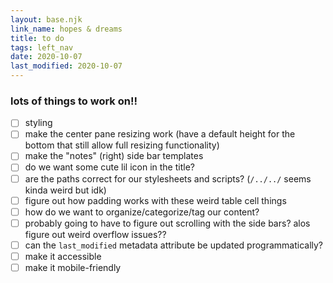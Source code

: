 ```yaml
---
layout: base.njk
link_name: hopes & dreams
title: to do
tags: left_nav
date: 2020-10-07
last_modified: 2020-10-07
---
```


### lots of things to work on!!

- [ ] styling
- [ ] make the center pane resizing work (have a default height for the bottom that still allow full resizing functionality)
- [ ] make the "notes" (right) side bar templates
- [ ] do we want some cute lil icon in the title?
- [ ] are the paths correct for our stylesheets and scripts? (`/../../` seems kinda weird but idk)
- [ ] figure out how padding works with these weird table cell things
- [ ] how do we want to organize/categorize/tag our content?
- [ ] probably going to have to figure out scrolling with the side bars? alos figure out weird overflow issues??
- [ ] can the `last_modified` metadata attribute be updated programmatically?
- [ ] make it accessible
- [ ] make it mobile-friendly